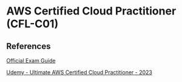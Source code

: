 # AWS Certified Cloud Practitioner (CFL-C01)





## References

[Official Exam Guide](https://d1.awsstatic.com/training-and-certification/docs-cloud-practitioner/AWS-Certified-Cloud-Practitioner_Exam-Guide.pdf)

[Udemy - Ultimate AWS Certified Cloud Practitioner - 2023](https://intel.udemy.com/course/aws-certified-cloud-practitioner-new/learn/lecture/19891628#overview)


